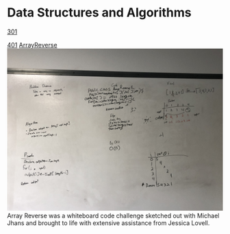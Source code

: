 # Data Structures and Algorithms

[301](code-challanges/301)

[401](code-challanges/401)
  [ArrayReverse](code-challanges/401/ArrayReverse.java)
  ![whiteboard for ArrayReverse](assets/IMG_1613.jpeg)
    Array Reverse was a whiteboard code challenge sketched out with Michael Jhans and brought to life with extensive assistance from Jessica Lovell.

